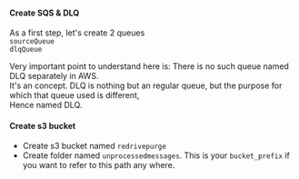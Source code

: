 #### Create SQS & DLQ
As a first step, let's create 2 queues</br>
`sourceQueue`</br>
`dlqQueue`

Very important point to understand here is: There is no such queue named DLQ separately in AWS.</br>
It's an concept. DLQ is nothing but an regular queue, but the purpose for which that queue used is different,</br>
Hence named DLQ.

#### Create s3 bucket
- Create s3 bucket named `redrivepurge`
- Create folder named `unprocessedmessages`. This is your `bucket_prefix` if you want to refer to this path any where.
